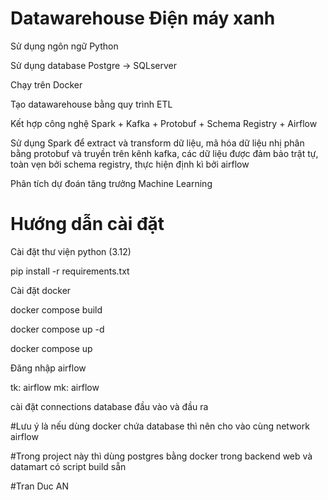 # Datawarehouse Điện máy xanh
Sử dụng ngôn ngữ Python

Sử dụng database Postgre -> SQLserver

Chạy trên Docker

Tạo datawarehouse bằng quy trình ETL 

Kết hợp công nghệ Spark + Kafka + Protobuf + Schema Registry + Airflow

Sử dụng Spark để extract và transform dữ liệu, mã hóa dữ liệu nhị phân bằng protobuf và truyền trên kênh kafka,
các dữ liệu được đảm bảo trật tự, toàn vẹn bởi schema registry, thực hiện định kì bởi airflow

Phân tích dự đoán tăng trưởng Machine Learning

# Hướng dẫn cài đặt

Cài đặt thư viện python (3.12)

pip install -r requirements.txt

Cài đặt docker

docker compose build 

docker compose up -d

docker compose up

Đăng nhập airflow 

tk: airflow mk: airflow

cài đặt connections database đầu vào và đầu ra

#Lưu ý là nếu dùng docker chứa database thì nên cho vào cùng network airflow

#Trong project này thì dùng postgres bằng docker trong backend web và datamart có script build sẵn

#Tran Duc AN